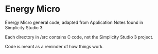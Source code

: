 # Energy Micro

Energy Micro general code, adapted from Application Notes found in Simplicity Studio 3.  

Each directory in /src contains C code, not the Simplicity Studio 3 project. 

Code is meant as a reminder of how things work.
